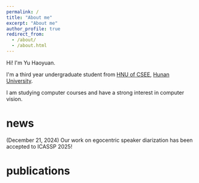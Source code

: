 ```yaml
---
permalink: /
title: "About me"
excerpt: "About me"
author_profile: true
redirect_from: 
  - /about/
  - /about.html
---
```


Hi! I'm Yu Haoyuan.

I'm a third year undergraduate student from [HNU of CSEE](http://csee.hnu.edu.cn/), [Hunan University](https://www.hnu.edu.cn/).

I am studying computer courses and have a strong interest in computer vision.

# news

(December 21, 2024) Our work on egocentric speaker diarization has been accepted to ICASSP 2025!

# publications
